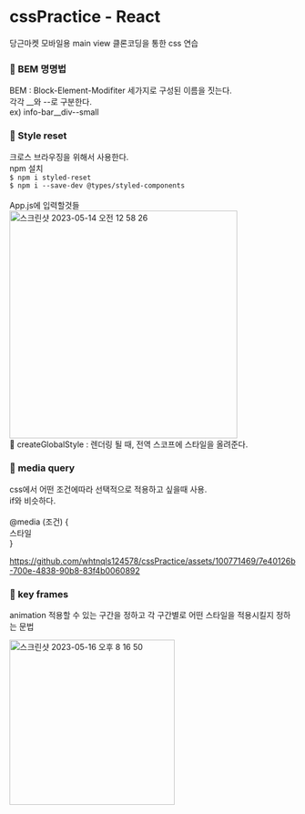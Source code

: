 # cssPractice - React
당근마켓 모바일용 main view 클론코딩을 통한 css 연습

### 👀 BEM 명명법
BEM : Block-Element-Modifiter 세가지로 구성된 이름을 짓는다.
<br>
각각 __와 --로 구분한다.
<br>
ex) info-bar__div--small

### 👀 Style reset
크로스 브라우징을 위해서 사용한다.
<br>
npm 설치
<br>
`
$ npm i styled-reset
`
<br>
`
$ npm i --save-dev @types/styled-components
`
<br>
<br>
App.js에 입력할것들
<br>
<img width="400" alt="스크린샷 2023-05-14 오전 12 58 26" src="https://github.com/whtnqls124578/cssPractice/assets/100771469/619abecb-7c0f-49d7-87ac-16101f10fcd0">
<br>
🐣 createGlobalStyle : 렌더링 될 때, 전역 스코프에 스타일을 올려준다.

### 👀 media query

css에서 어떤 조건에따라 선택적으로 적용하고 싶을때 사용.
<br>if와 비슷하다.
<br>
<br>@media (조건) {
  <br>스타일
<br>}


https://github.com/whtnqls124578/cssPractice/assets/100771469/7e40126b-700e-4838-90b8-83f4b0060892

### 👀 key frames
animation 적용할 수 있는 구간을 정하고 각 구간별로 어떤 스타일을 적용시킬지 정하는 문법

<img width="290" alt="스크린샷 2023-05-16 오후 8 16 50" src="https://github.com/whtnqls124578/cssPractice/assets/100771469/e9620fb4-cd9b-49aa-bca4-840ed94d0da9">

